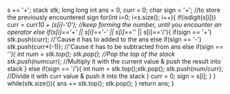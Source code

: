 s += '+';
stack<int> stk;
long long int ans = 0, curr = 0;
char sign = '+'; //to store the previously encountered sign
for(int i=0; i<s.size(); i++){
if(isdigit(s[i])) curr = curr*10 + (s[i]-'0'); //keep forming the number, until you encounter an operator
else if(s[i]=='+' || s[i]=='-' || s[i]=='*' || s[i]=='/'){
if(sign == '+') stk.push(curr); //'Cause it has to added to the ans
else if(sign == '-') stk.push(curr*(-1)); //'Cause it has to be subtracted from ans
else if(sign == '*'){
int num = stk.top(); stk.pop();  //Pop the top of the stack
stk.push(num*curr); //Multiply it with the current value & push the result into stack
}
else if(sign == '/'){
int num = stk.top();stk.pop();
stk.push(num/curr);  //Divide it with curr value & push it into the stack
}
curr = 0;
sign = s[i];
}
}
while(stk.size()){
ans += stk.top(); stk.pop();
}
return ans;
}